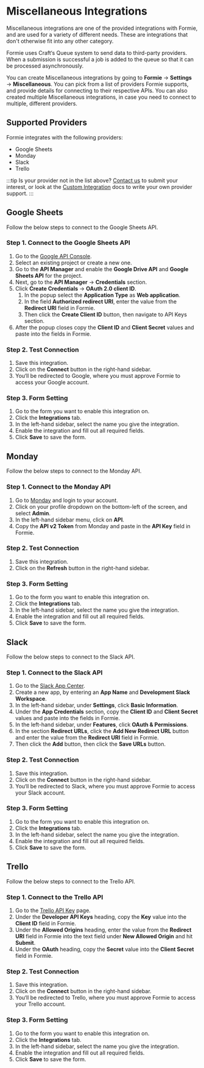 # Miscellaneous Integrations
Miscellaneous integrations are one of the provided integrations with Formie, and are used for a variety of different needs. These are integrations that don't otherwise fit into any other category.

Formie uses Craft‘s Queue system to send data to third-party providers. When a submission is successful a job is added to the queue so that it can be processed asynchronously.

You can create Miscellaneous integrations by going to **Formie** → **Settings** → **Miscellaneous**. You can pick from a list of providers Formie supports, and provide details for connecting to their respective APIs. You can also created multiple Miscellaneous integrations, in case you need to connect to multiple, different providers.

## Supported Providers
Formie integrates with the following providers:
- Google Sheets
- Monday
- Slack
- Trello

:::tip
Is your provider not in the list above? [Contact us](https://verbb.io/contact) to submit your interest, or look at the [Custom Integration](docs:developers/custom-integration) docs to write your own provider support.
:::


## Google Sheets
Follow the below steps to connect to the Google Sheets API.

### Step 1. Connect to the Google Sheets API
1. Go to the <a href="https://console.developers.google.com/cloud-resource-manager" target="_blank">Google API Console</a>.
1. Select an existing project or create a new one.
1. Go to the **API Manager** and enable the **Google Drive API** and **Google Sheets API** for the project.
1. Next, go to the **API Manager** → **Credentials** section.
1. Click **Create Credentials** → **OAuth 2.0 client ID**.
    1. In the popup select the **Application Type** as **Web application**.
    1. In the field **Authorized redirect URI**, enter the value from the **Redirect URI** field in Formie.
    1. Then click the **Create Client ID** button, then navigate to API Keys section.
1. After the popup closes copy the **Client ID** and **Client Secret** values and paste into the fields in Formie.

### Step 2. Test Connection
1. Save this integration.
1. Click on the **Connect** button in the right-hand sidebar.
1. You‘ll be redirected to Google, where you must approve Formie to access your Google account.

### Step 3. Form Setting
1. Go to the form you want to enable this integration on.
1. Click the **Integrations** tab.
1. In the left-hand sidebar, select the name you give the integration.
1. Enable the integration and fill out all required fields.
1. Click **Save** to save the form.


## Monday
Follow the below steps to connect to the Monday API.

### Step 1. Connect to the Monday API
1. Go to <a href="https://app.ontraport.com/" target="_blank">Monday</a> and login to your account.
1. Click on your profile dropdown on the bottom-left of the screen, and select **Admin**.
1. In the left-hand sidebar menu, click on **API**.
1. Copy the **API v2 Token** from Monday and paste in the **API Key** field in Formie.

### Step 2. Test Connection
1. Save this integration.
1. Click on the **Refresh** button in the right-hand sidebar.

### Step 3. Form Setting
1. Go to the form you want to enable this integration on.
1. Click the **Integrations** tab.
1. In the left-hand sidebar, select the name you give the integration.
1. Enable the integration and fill out all required fields.
1. Click **Save** to save the form.


## Slack
Follow the below steps to connect to the Slack API.

### Step 1. Connect to the Slack API
1. Go to the <a href="https://api.slack.com/apps?new_app=1" target="_blank">Slack App Center</a>.
1. Create a new app, by entering an **App Name** and **Development Slack Workspace**.
1. In the left-hand sidebar, under **Settings**, click **Basic Information**.
1. Under the **App Credentials** section, copy the **Client ID** and **Client Secret** values and paste into the fields in Formie.
1. In the left-hand sidebar, under **Features**, click **OAuth & Permissions**.
1. In the section **Redirect URLs**, click the **Add New Redirect URL** button and enter the value from the **Redirect URI** field in Formie.
1. Then click the **Add** button, then click the **Save URLs** button.

### Step 2. Test Connection
1. Save this integration.
1. Click on the **Connect** button in the right-hand sidebar.
1. You‘ll be redirected to Slack, where you must approve Formie to access your Slack account.

### Step 3. Form Setting
1. Go to the form you want to enable this integration on.
1. Click the **Integrations** tab.
1. In the left-hand sidebar, select the name you give the integration.
1. Enable the integration and fill out all required fields.
1. Click **Save** to save the form.


## Trello
Follow the below steps to connect to the Trello API.

### Step 1. Connect to the Trello API
1. Go to the <a href="https://trello.com/app-key" target="_blank">Trello API Key</a> page.
1. Under the **Developer API Keys** heading, copy the **Key** value into the **Client ID** field in Formie.
1. Under the **Allowed Origins** heading, enter the value from the **Redirect URI** field in Formie into the text field under **New Allowed Origin** and hit **Submit**.
1. Under the **OAuth** heading, copy the **Secret** value into the **Client Secret** field in Formie.

### Step 2. Test Connection
1. Save this integration.
1. Click on the **Connect** button in the right-hand sidebar.
1. You‘ll be redirected to Trello, where you must approve Formie to access your Trello account.

### Step 3. Form Setting
1. Go to the form you want to enable this integration on.
1. Click the **Integrations** tab.
1. In the left-hand sidebar, select the name you give the integration.
1. Enable the integration and fill out all required fields.
1. Click **Save** to save the form.


